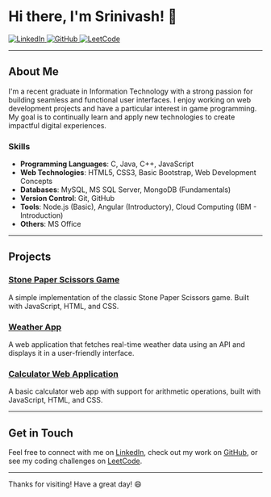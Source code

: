 # Hi there, I'm Srinivash! 👋

<a href="https://www.linkedin.com/in/srinivash-g-38a800271" target="_blank">
  <img src="https://img.shields.io/badge/LinkedIn-38a800271-blue?style=flat-square&logo=linkedin" alt="LinkedIn">
</a>
<a href="https://github.com/Srini255" target="_blank">
  <img src="https://img.shields.io/badge/GitHub-Srini255-181717?style=flat-square&logo=github" alt="GitHub">
</a>
<a href="https://leetcode.com/u/srinitamil17" target="_blank">
  <img src="https://img.shields.io/badge/LeetCode-Srinitamil17-orange?style=flat-square&logo=leetcode" alt="LeetCode">
</a>

---

## About Me

I'm a recent graduate in Information Technology with a strong passion for building seamless and functional user interfaces. I enjoy working on web development projects and have a particular interest in game programming. My goal is to continually learn and apply new technologies to create impactful digital experiences.

### Skills

- **Programming Languages**: C, Java, C++, JavaScript
- **Web Technologies**: HTML5, CSS3, Basic Bootstrap, Web Development Concepts
- **Databases**: MySQL, MS SQL Server, MongoDB (Fundamentals)
- **Version Control**: Git, GitHub
- **Tools**: Node.js (Basic), Angular (Introductory), Cloud Computing (IBM - Introduction)
- **Others**: MS Office

---

## Projects

### [Stone Paper Scissors Game](https://github.com/Srini255/Stone-Paper-Scissor-Game)
A simple implementation of the classic Stone Paper Scissors game. Built with JavaScript, HTML, and CSS.

### [Weather App](https://github.com/Srini255/Weather_Webapp)
A web application that fetches real-time weather data using an API and displays it in a user-friendly interface.

### [Calculator Web Application](https://github.com/Srini255/Calculator_WebApp)
A basic calculator web app with support for arithmetic operations, built with JavaScript, HTML, and CSS.

---

## Get in Touch

Feel free to connect with me on [LinkedIn](https://www.linkedin.com/in/srinivash-g-38a800271), check out my work on [GitHub](https://github.com/Srini255), or see my coding challenges on [LeetCode](https://leetcode.com/u/srinitamil17).

---

Thanks for visiting! Have a great day! 😄
